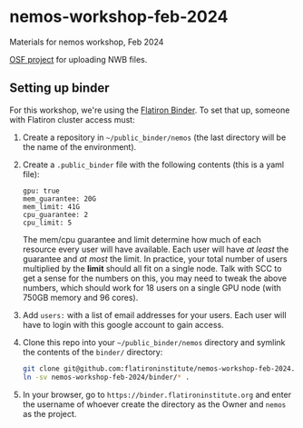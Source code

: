 # nemos-workshop-feb-2024

Materials for nemos workshop, Feb 2024

[OSF project](https://osf.io/5crqj/) for uploading NWB files.

## Setting up binder

For this workshop, we're using the [Flatiron
Binder](https://wiki.flatironinstitute.org/SCC/BinderHub). To set that up,
someone with Flatiron cluster access must:

1. Create a repository in `~/public_binder/nemos` (the last directory will be
   the name of the environment).
2. Create a `.public_binder` file with the following contents (this is a yaml file):
   ```
   gpu: true
   mem_guarantee: 20G
   mem_limit: 41G
   cpu_guarantee: 2
   cpu_limit: 5
   ```
   
   The mem/cpu guarantee and limit determine how much of each resource every
   user will have available. Each user will have *at least* the guarantee and
   *at most* the limit. In practice, your total number of users multiplied by
   the **limit** should all fit on a single node. Talk with SCC to get a sense
   for the numbers on this, you may need to tweak the above numbers, which
   should work for 18 users on a single GPU node (with 750GB memory and 96
   cores).
   
3. Add `users:` with a list of email addresses for your users. Each user will
   have to login with this google account to gain access.
   
4. Clone this repo into your `~/public_binder/nemos` directory and symlink the
   contents of the `binder/` directory:
   
   ```bash
   git clone git@github.com:flatironinstitute/nemos-workshop-feb-2024.git
   ln -sv nemos-workshop-feb-2024/binder/* .
   ```

5. In your browser, go to `https://binder.flatironinstitute.org` and enter the
   username of whoever create the directory as the Owner and `nemos` as the
   project.
